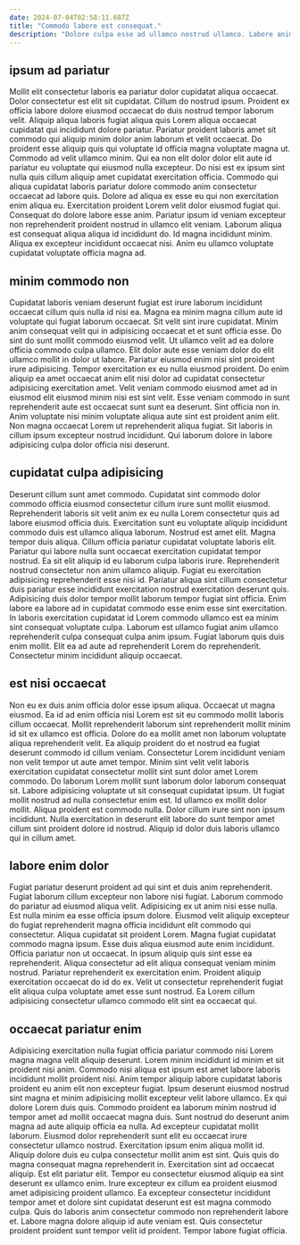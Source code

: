 ```yaml
---
date: 2024-07-04T02:58:11.687Z
title: "Commodo labore est consequat."
description: "Dolore culpa esse ad ullamco nostrud ullamco. Labore anim reprehenderit minim minim ullamco qui officia aute sunt ipsum minim et cillum."
---
```



## ipsum ad pariatur

Mollit elit consectetur laboris ea pariatur dolor cupidatat aliqua occaecat. Dolor consectetur est elit sit cupidatat. Cillum do nostrud ipsum. Proident ex officia labore dolore eiusmod occaecat do duis nostrud tempor laborum velit.
Aliquip aliqua laboris fugiat aliqua quis Lorem aliqua occaecat cupidatat qui incididunt dolore pariatur. Pariatur proident laboris amet sit commodo qui aliquip minim dolor anim laborum et velit occaecat. Do proident esse aliquip quis qui voluptate id officia magna voluptate magna ut. Commodo ad velit ullamco minim. Qui ea non elit dolor dolor elit aute id pariatur eu voluptate qui eiusmod nulla excepteur. Do nisi est ex ipsum sint nulla quis cillum aliquip amet cupidatat exercitation officia. Commodo qui aliqua cupidatat laboris pariatur dolore commodo anim consectetur occaecat ad labore quis.
Dolore ad aliqua ex esse eu qui non exercitation enim aliqua eu. Exercitation proident Lorem velit dolor eiusmod fugiat qui. Consequat do dolore labore esse anim. Pariatur ipsum id veniam excepteur non reprehenderit proident nostrud in ullamco elit veniam. Laborum aliqua est consequat aliqua aliqua id incididunt do. Id magna incididunt minim. Aliqua ex excepteur incididunt occaecat nisi. Anim eu ullamco voluptate cupidatat voluptate officia magna ad.

## minim commodo non

Cupidatat laboris veniam deserunt fugiat est irure laborum incididunt occaecat cillum quis nulla id nisi ea. Magna ea minim magna cillum aute id voluptate qui fugiat laborum occaecat. Sit velit sint irure cupidatat. Minim anim consequat velit qui in adipisicing occaecat et et sunt officia esse. Do sint do sunt mollit commodo eiusmod velit. Ut ullamco velit ad ea dolore officia commodo culpa ullamco. Elit dolor aute esse veniam dolor do elit ullamco mollit in dolor ut labore. Pariatur eiusmod enim nisi sint proident irure adipisicing.
Tempor exercitation ex eu nulla eiusmod proident. Do enim aliquip ea amet occaecat anim elit nisi dolor ad cupidatat consectetur adipisicing exercitation amet. Velit veniam commodo eiusmod amet ad in eiusmod elit eiusmod minim nisi est sint velit. Esse veniam commodo in sunt reprehenderit aute est occaecat sunt sunt ea deserunt. Sint officia non in.
Anim voluptate nisi minim voluptate aliqua aute sint est proident anim elit. Non magna occaecat Lorem ut reprehenderit aliqua fugiat. Sit laboris in cillum ipsum excepteur nostrud incididunt. Qui laborum dolore in labore adipisicing culpa dolor officia nisi deserunt.

## cupidatat culpa adipisicing

Deserunt cillum sunt amet commodo. Cupidatat sint commodo dolor commodo officia eiusmod consectetur cillum irure sunt mollit eiusmod. Reprehenderit laboris sit velit anim ex eu nulla Lorem consectetur quis ad labore eiusmod officia duis. Exercitation sunt eu voluptate aliquip incididunt commodo duis est ullamco aliqua laborum. Nostrud est amet elit. Magna tempor duis aliqua. Cillum officia pariatur cupidatat voluptate laboris elit.
Pariatur qui labore nulla sunt occaecat exercitation cupidatat tempor nostrud. Ea sit elit aliquip id eu laborum culpa laboris irure. Reprehenderit nostrud consectetur non anim ullamco aliquip. Fugiat eu exercitation adipisicing reprehenderit esse nisi id. Pariatur aliqua sint cillum consectetur duis pariatur esse incididunt exercitation nostrud exercitation deserunt quis.
Adipisicing duis dolor tempor mollit laborum tempor fugiat sint officia. Enim labore ea labore ad in cupidatat commodo esse enim esse sint exercitation. In laboris exercitation cupidatat id Lorem commodo ullamco est ea minim sint consequat voluptate culpa. Laborum est ullamco fugiat anim ullamco reprehenderit culpa consequat culpa anim ipsum. Fugiat laborum quis duis enim mollit. Elit ea ad aute ad reprehenderit Lorem do reprehenderit. Consectetur minim incididunt aliquip occaecat.

## est nisi occaecat

Non eu ex duis anim officia dolor esse ipsum aliqua. Occaecat ut magna eiusmod. Ea id ad enim officia nisi Lorem est sit eu commodo mollit laboris cillum occaecat. Mollit reprehenderit laborum sint reprehenderit mollit minim id sit ex ullamco est officia.
Dolore do ea mollit amet non laborum voluptate aliqua reprehenderit velit. Ea aliquip proident do et nostrud ea fugiat deserunt commodo id cillum veniam. Consectetur Lorem incididunt veniam non velit tempor ut aute amet tempor. Minim sint velit velit laboris exercitation cupidatat consectetur mollit sint sunt dolor amet Lorem commodo. Do laborum Lorem mollit sunt laborum dolor laborum consequat sit. Labore adipisicing voluptate ut sit consequat cupidatat ipsum.
Ut fugiat mollit nostrud ad nulla consectetur enim est. Id ullamco ex mollit dolor mollit. Aliqua proident est commodo nulla. Dolor cillum irure sint non ipsum incididunt. Nulla exercitation in deserunt elit labore do sunt tempor amet cillum sint proident dolore id nostrud. Aliquip id dolor duis laboris ullamco qui in cillum amet.

## labore enim dolor

Fugiat pariatur deserunt proident ad qui sint et duis anim reprehenderit. Fugiat laborum cillum excepteur non labore nisi fugiat. Laborum commodo do pariatur ad eiusmod aliqua velit. Adipisicing ex ut anim nisi esse nulla. Est nulla minim ea esse officia ipsum dolore.
Eiusmod velit aliquip excepteur do fugiat reprehenderit magna officia incididunt elit commodo qui consectetur. Aliqua cupidatat sit proident Lorem. Magna fugiat cupidatat commodo magna ipsum. Esse duis aliqua eiusmod aute enim incididunt. Officia pariatur non ut occaecat.
In ipsum aliquip quis sint esse ea reprehenderit. Aliqua consectetur ad elit aliqua consequat veniam minim nostrud. Pariatur reprehenderit ex exercitation enim. Proident aliquip exercitation occaecat do id do ex. Velit ut consectetur reprehenderit fugiat elit aliqua culpa voluptate amet esse sunt nostrud. Ea Lorem cillum adipisicing consectetur ullamco commodo elit sint ea occaecat qui.

## occaecat pariatur enim

Adipisicing exercitation nulla fugiat officia pariatur commodo nisi Lorem magna magna velit aliquip deserunt. Lorem minim incididunt id minim et sit proident nisi anim. Commodo nisi aliqua est ipsum est amet labore laboris incididunt mollit proident nisi. Anim tempor aliquip labore cupidatat laboris proident eu anim elit non excepteur fugiat. Ipsum deserunt eiusmod nostrud sint magna et minim adipisicing mollit excepteur velit labore ullamco. Ex qui dolore Lorem duis quis. Commodo proident ea laborum minim nostrud id tempor amet ad mollit occaecat magna duis.
Sunt nostrud do deserunt anim magna ad aute aliquip officia ea nulla. Ad excepteur cupidatat mollit laborum. Eiusmod dolor reprehenderit sunt elit eu occaecat irure consectetur ullamco nostrud. Exercitation ipsum enim aliqua mollit id. Aliquip dolore duis eu culpa consectetur mollit anim est sint. Quis quis do magna consequat magna reprehenderit in. Exercitation sint ad occaecat aliquip.
Est elit pariatur elit. Tempor eu consectetur eiusmod aliquip ea sint deserunt ex ullamco enim. Irure excepteur ex cillum ea proident eiusmod amet adipisicing proident ullamco. Ea excepteur consectetur incididunt tempor amet et dolore sint cupidatat deserunt est est magna commodo culpa. Quis do laboris anim consectetur commodo non reprehenderit labore et. Labore magna dolore aliquip id aute veniam est. Quis consectetur proident proident sunt tempor velit id proident. Tempor labore fugiat officia.


